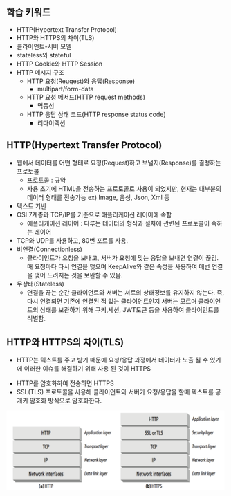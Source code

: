 ## 학습 키워드

- HTTP(Hypertext Transfer Protocol)
- HTTP와 HTTPS의 차이(TLS)
- 클라이언트-서버 모델
- stateless와 stateful
- HTTP Cookie와 HTTP Session
- HTTP 메시지 구조
  - HTTP 요청(Reuqest)와 응답(Response)
    - multipart/form-data
  - HTTP 요청 메서드(HTTP request methods)
    - 멱등성
  - HTTP 응답 상태 코드(HTTP response status code)
    - 리다이렉션

## HTTP(Hypertext Transfer Protocol)

- 웹에서 데이터를 어떤 형태로 요청(Request)하고 보낼지(Response)를 결정하는 프로토콜
  - 프로토콜 : 규약
  - 사용 초기에 HTML을 전송하는 프로토콜로 사용이 되었지만, 현재는 대부분의 데이터 형태를 전송가능 ex) Image, 음성, Json, Xml 등
- 텍스트 기반
- OSI 7계층과 TCP/IP를 기준으로 애플리케이션 레이어에 속함
  - 에플리케이션 레이어 : 다루는 데이터의 형식과 절차에 관련된 프로토콜이 속하는 레이어
- TCP와 UDP를 사용하고, 80번 포트를 사용.
- 비연결(Connectionless)
  - 클라이언트가 요청을 보내고, 서버가 요청에 맞는 응답을 보내면 연결이 끊김. 매 요청마다 다시 연결을 맺으며 KeepAlive와 같은 속성을 사용하여 매번 연결을 맺어 느려지는 것을 보완할 수 있음.
- 무상태(Stateless)
  - 연결을 끊는 순간 클라이언트와 서버는 서로의 상태정보를 유지하지 않는다. 즉, 다시 연결되면 기존에 연결된 적 있는 클라이언트인지 서버는 모르며 클라이언트의 상태를 보관하기 위해 쿠키,세션, JWT토큰 등을 사용하여 클라이언트를 식별함.

## HTTP와 HTTPS의 차이(TLS)

- HTTP는 텍스트를 주고 받기 때문에 요청/응답 과정에서 데이터가 노출 될 수 있기에 이러한 이슈를 해결하기 위해 사용 된 것이 HTTPS

* HTTP를 암호화하여 전송하면 HTTPS
* SSL(TLS) 프로토콜을 사용해 클라이언트와 서버가 요청/응답을 할때 텍스트를 공개키 암호화 방식으로 암호화한다.

![](/week1//image/HTTP_HTTPS_Layers.png)
